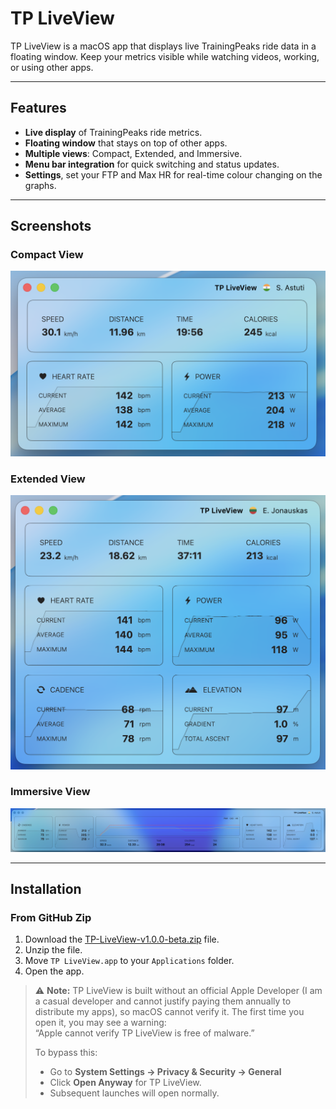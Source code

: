 # TP LiveView

TP LiveView is a macOS app that displays live TrainingPeaks ride data in a floating window. Keep your metrics visible while watching videos, working, or using other apps.

---

## Features

- **Live display** of TrainingPeaks ride metrics.
- **Floating window** that stays on top of other apps.
- **Multiple views**: Compact, Extended, and Immersive.
- **Menu bar integration** for quick switching and status updates.
- **Settings**, set your FTP and Max HR for real-time colour changing on the graphs.

---

## Screenshots

### Compact View
![Compact View](https://github.com/ctrlaltwill/TPLiveView/blob/main/Screenshots/Compact%20View.png?raw=true)

### Extended View
![Extended View](https://github.com/ctrlaltwill/TPLiveView/blob/main/Screenshots/Extended%20View.png?raw=true)

### Immersive View
![Immersive View](https://github.com/ctrlaltwill/TPLiveView/blob/main/Screenshots/Immersive%20View.png?raw=true)

---

## Installation

### From GitHub Zip

1. Download the [TP-LiveView-v1.0.0-beta.zip](https://github.com/ctrlaltwill/TPLiveView/raw/main/TP-LiveView-v1.0.0-beta.zip) file.
2. Unzip the file.
3. Move `TP LiveView.app` to your `Applications` folder.
4. Open the app.

> ⚠️ **Note:** TP LiveView is built without an official Apple Developer (I am a casual developer and cannot justify paying them annually to distribute my apps), so macOS cannot verify it. The first time you open it, you may see a warning:  
> “Apple cannot verify TP LiveView is free of malware.”  
>
> To bypass this:  
> - Go to **System Settings → Privacy & Security → General**  
> - Click **Open Anyway** for TP LiveView.  
> - Subsequent launches will open normally.
